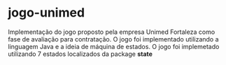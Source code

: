 # jogo-unimed

Implementação do jogo proposto pela empresa Unimed Fortaleza como fase de avaliação para contratação.
O jogo foi implementado utilizando a linguagem Java e a ideia de máquina de estados. O jogo foi implemetado utilizando 7 
estados localizados da package **state**
